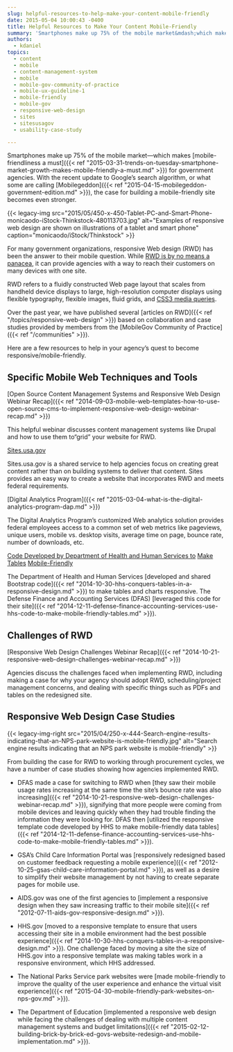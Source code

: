 ```yaml
---
slug: helpful-resources-to-help-make-your-content-mobile-friendly
date: 2015-05-04 10:00:43 -0400
title: Helpful Resources to Make Your Content Mobile-Friendly
summary: 'Smartphones make up 75% of the mobile market&mdash;which makes mobile-friendliness a must for government agencies. With the recent update to Google’s search algorithm, or what some are calling Mobilegeddon, the case for building a mobile-friendly site becomes even stronger. For many government organizations, responsive Web design (RWD) has been the answer to their mobile question.'
authors:
  - kdaniel
topics:
  - content
  - mobile
  - content-management-system
  - mobile
  - mobile-gov-community-of-practice
  - mobile-ux-guideline-1
  - mobile-friendly
  - mobile-gov
  - responsive-web-design
  - sites
  - sitesusagov
  - usability-case-study

---
```


Smartphones make up 75% of the mobile market—which makes [mobile-friendliness a must]({{< ref "2015-03-31-trends-on-tuesday-smartphone-market-growth-makes-mobile-friendly-a-must.md" >}}) for government agencies. With the recent update to Google’s search algorithm, or what some are calling [Mobilegeddon]({{< ref "2015-04-15-mobilegeddon-government-edition.md" >}}), the case for building a mobile-friendly site becomes even stronger.

{{< legacy-img src="2015/05/450-x-450-Tablet-PC-and-Smart-Phone-monicaodo-iStock-Thinkstock-480113703.jpg" alt="Examples of responsive web design are shown on illustrations of a tablet and smart phone" caption="monicaodo/iStock/Thinkstock" >}}

For many government organizations, responsive Web design (RWD) has been the answer to their mobile question. While [RWD is by no means a panacea](http://www.smashingmagazine.com/2014/07/22/responsive-web-design-should-not-be-your-only-mobile-strategy/), it can provide agencies with a way to reach their customers on many devices with one site.

RWD refers to a fluidly constructed Web page layout that scales from handheld device displays to large, high-resolution computer displays using flexible typography, flexible images, fluid grids, and [CSS3 media queries](http://www.w3.org/TR/css3-mediaqueries/).

Over the past year, we have published several [articles on RWD]({{< ref "/topics/responsive-web-design" >}}) based on collaboration and case studies provided by members from the [MobileGov Community of Practice]({{< ref "/communities" >}}).

Here are a few resources to help in your agency&#8217;s quest to become responsive/mobile-friendly.

## Specific Mobile Web Techniques and Tools

[Open Source Content Management Systems and Responsive Web Design Webinar Recap]({{< ref "2014-09-03-mobile-web-templates-how-to-use-open-source-cms-to-implement-responsive-web-design-webinar-recap.md" >}})

This helpful webinar discusses content management systems like Drupal and how to use them to“grid” your website for RWD.

[Sites.usa.gov](https://sites.usa.gov/)

Sites.usa.gov is a shared service to help agencies focus on creating great content rather than on building systems to deliver that content. Sites provides an easy way to create a website that incorporates RWD and meets federal requirements.

[Digital Analytics Program]({{< ref "2015-03-04-what-is-the-digital-analytics-program-dap.md" >}})

The Digital Analytics Program&#8217;s customized Web analytics solution provides federal employees access to a common set of web metrics like pageviews, unique users, mobile vs. desktop visits, average time on page, bounce rate, number of downloads, etc.

[Code Developed by Department of Health and Human Services to](https://github.com/HHS/HHS-Responsive-Design) [Make](https://github.com/HHS/HHS-Responsive-Design) [Tables](https://github.com/HHS/HHS-Responsive-Design) [Mobile-Friendly](https://github.com/HHS/HHS-Responsive-Design)

The Department of Health and Human Services [developed and shared Bootstrap code]({{< ref "2014-10-30-hhs-conquers-tables-in-a-responsive-design.md" >}}) to make tables and charts responsive. The Defense Finance and Accounting Services (DFAS) [leveraged this code for their site]({{< ref "2014-12-11-defense-finance-accounting-services-use-hhs-code-to-make-mobile-friendly-tables.md" >}}).

## Challenges of RWD

[Responsive Web Design Challenges Webinar Recap]({{< ref "2014-10-21-responsive-web-design-challenges-webinar-recap.md" >}})

Agencies discuss the challenges faced when implementing RWD, including making a case for why your agency should adopt RWD, scheduling/project management concerns, and dealing with specific things such as PDFs and tables on the redesigned site.

## Responsive Web Design Case Studies

{{< legacy-img-right src="2015/04/250-x-444-Search-engine-results-indicating-that-an-NPS-park-website-is-mobile-friendly.jpg" alt="Search engine results indicating that an NPS park website is mobile-friendly" >}}

From building the case for RWD to working through procurement cycles, we have a number of case studies showing how agencies implemented RWD.

  * DFAS made a case for switching to RWD when [they saw their mobile usage rates increasing at the same time the site’s bounce rate was also increasing]({{< ref "2014-10-21-responsive-web-design-challenges-webinar-recap.md" >}}), signifying that more people were coming from mobile devices and leaving quickly when they had trouble finding the information they were looking for. DFAS then [utilized the responsive template code developed by HHS to make mobile-friendly data tables]({{< ref "2014-12-11-defense-finance-accounting-services-use-hhs-code-to-make-mobile-friendly-tables.md" >}}).

  * GSA’s Child Care Information Portal was [responsively redesigned based on customer feedback requesting a mobile experience]({{< ref "2012-10-25-gsas-child-care-information-portal.md" >}}), as well as a desire to simplify their website management by not having to create separate pages for mobile use.

  * AIDS.gov was one of the first agencies to [implement a responsive design when they saw increasing traffic to their mobile site]({{< ref "2012-07-11-aids-gov-responsive-design.md" >}}).

  * HHS.gov [moved to a responsive template to ensure that users accessing their site in a mobile environment had the best possible experience]({{< ref "2014-10-30-hhs-conquers-tables-in-a-responsive-design.md" >}}). One challenge faced by moving a site the size of HHS.gov into a responsive template was making tables work in a responsive environment, which HHS addressed.

  * The National Parks Service park websites were [made mobile-friendly to improve the quality of the user experience and enhance the virtual visit experience]({{< ref "2015-04-30-mobile-friendly-park-websites-on-nps-gov.md" >}}).

  * The Department of Education [implemented a responsive web design while facing the challenges of dealing with multiple content management systems and budget limitations]({{< ref "2015-02-12-building-brick-by-brick-ed-govs-website-redesign-and-mobile-implementation.md" >}}).
